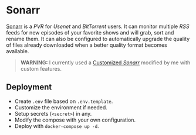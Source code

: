 # Sonarr

[Sonarr](https://sonarr.tv/) is a *PVR* for *Usenet* and *BitTorrent* users. It can monitor multiple *RSS* feeds for new episodes of your favorite shows and will grab, sort and rename them. It can also be configured to automatically upgrade the quality of files already downloaded when a better quality format becomes available.

> **WARNING:** I currently used a [Customized *Sonarr*](https://github.com/danimart1991/sonarr) modified by me with custom features.

## Deployment

- Create `.env` file based on `.env.template`.
- Customize the environment if needed.
- Setup secrets (`<secret>`) in any.
- Modify the compose with your own configuration.
- Deploy with `docker-compose up -d`.
